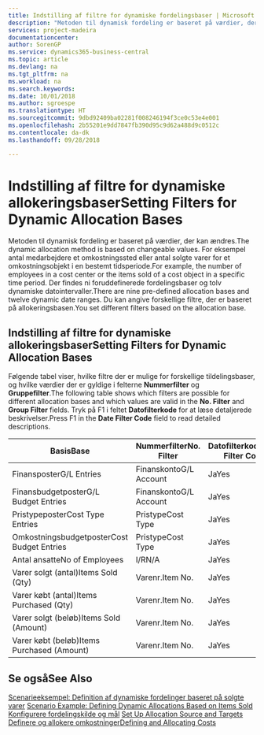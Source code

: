 ```yaml
---
title: Indstilling af filtre for dynamiske fordelingsbaser | Microsoft Docs
description: "Metoden til dynamisk fordeling er baseret på værdier, der kan ændres. For eksempel antal medarbejdere et omkostningssted eller antal solgte varer for et omkostningsobjekt i en bestemt tidsperiode. Der findes ni foruddefinerede fordelingsbaser og tolv dynamiske datointervaller. Du kan angive forskellige filtre, der er baseret på allokeringsbasen."
services: project-madeira
documentationcenter: 
author: SorenGP
ms.service: dynamics365-business-central
ms.topic: article
ms.devlang: na
ms.tgt_pltfrm: na
ms.workload: na
ms.search.keywords: 
ms.date: 10/01/2018
ms.author: sgroespe
ms.translationtype: HT
ms.sourcegitcommit: 9dbd92409ba02281f008246194f3ce0c53e4e001
ms.openlocfilehash: 2b55201e9dd7847fb390d95c9d62a488d9c0512c
ms.contentlocale: da-dk
ms.lasthandoff: 09/28/2018

---
```

# <a name="setting-filters-for-dynamic-allocation-bases"></a><span data-ttu-id="5a209-106">Indstilling af filtre for dynamiske allokeringsbaser</span><span class="sxs-lookup"><span data-stu-id="5a209-106">Setting Filters for Dynamic Allocation Bases</span></span>
<span data-ttu-id="5a209-107">Metoden til dynamisk fordeling er baseret på værdier, der kan ændres.</span><span class="sxs-lookup"><span data-stu-id="5a209-107">The dynamic allocation method is based on changeable values.</span></span> <span data-ttu-id="5a209-108">For eksempel antal medarbejdere et omkostningssted eller antal solgte varer for et omkostningsobjekt i en bestemt tidsperiode.</span><span class="sxs-lookup"><span data-stu-id="5a209-108">For example, the number of employees in a cost center or the items sold of a cost object in a specific time period.</span></span> <span data-ttu-id="5a209-109">Der findes ni foruddefinerede fordelingsbaser og tolv dynamiske datointervaller.</span><span class="sxs-lookup"><span data-stu-id="5a209-109">There are nine pre-defined allocation bases and twelve dynamic date ranges.</span></span> <span data-ttu-id="5a209-110">Du kan angive forskellige filtre, der er baseret på allokeringsbasen.</span><span class="sxs-lookup"><span data-stu-id="5a209-110">You set different filters based on the allocation base.</span></span>  

## <a name="setting-filters-for-dynamic-allocation-bases"></a><span data-ttu-id="5a209-111">Indstilling af filtre for dynamiske allokeringsbaser</span><span class="sxs-lookup"><span data-stu-id="5a209-111">Setting Filters for Dynamic Allocation Bases</span></span>  
 <span data-ttu-id="5a209-112">Følgende tabel viser, hvilke filtre der er mulige for forskellige tildelingsbaser, og hvilke værdier der er gyldige i felterne **Nummerfilter** og **Gruppefilter**.</span><span class="sxs-lookup"><span data-stu-id="5a209-112">The following table shows which filters are possible for different allocation bases and which values are valid in the **No. Filter** and **Group Filter** fields.</span></span> <span data-ttu-id="5a209-113">Tryk på F1 i feltet **Datofilterkode** for at læse detaljerede beskrivelser.</span><span class="sxs-lookup"><span data-stu-id="5a209-113">Press F1 in the **Date Filter Code** field to read detailed descriptions.</span></span>  

|<span data-ttu-id="5a209-114">**Basis**</span><span class="sxs-lookup"><span data-stu-id="5a209-114">**Base**</span></span>|<span data-ttu-id="5a209-115">**Nummerfilter**</span><span class="sxs-lookup"><span data-stu-id="5a209-115">**No. Filter**</span></span>|<span data-ttu-id="5a209-116">**Datofilterkode**</span><span class="sxs-lookup"><span data-stu-id="5a209-116">**Date Filter Code**</span></span>|<span data-ttu-id="5a209-117">**Omkostningsstedsfilter**</span><span class="sxs-lookup"><span data-stu-id="5a209-117">**Cost Center Filter**</span></span>|<span data-ttu-id="5a209-118">**Omkostningsemnefilter**</span><span class="sxs-lookup"><span data-stu-id="5a209-118">**Cost Object Filter**</span></span>|<span data-ttu-id="5a209-119">**Gruppefilter**</span><span class="sxs-lookup"><span data-stu-id="5a209-119">**Group Filter**</span></span>|  
|--------------|----------------------------------------|----------------------------------------------|------------------------------------------------|------------------------------------------------|------------------------------------------|  
|<span data-ttu-id="5a209-120">Finansposter</span><span class="sxs-lookup"><span data-stu-id="5a209-120">G/L Entries</span></span>|<span data-ttu-id="5a209-121">Finanskonto</span><span class="sxs-lookup"><span data-stu-id="5a209-121">G/L Account</span></span>|<span data-ttu-id="5a209-122">Ja</span><span class="sxs-lookup"><span data-stu-id="5a209-122">Yes</span></span>|<span data-ttu-id="5a209-123">Ja</span><span class="sxs-lookup"><span data-stu-id="5a209-123">Yes</span></span>|<span data-ttu-id="5a209-124">Ja</span><span class="sxs-lookup"><span data-stu-id="5a209-124">Yes</span></span>|<span data-ttu-id="5a209-125">I/R</span><span class="sxs-lookup"><span data-stu-id="5a209-125">N/A</span></span>|  
|<span data-ttu-id="5a209-126">Finansbudgetposter</span><span class="sxs-lookup"><span data-stu-id="5a209-126">G/L Budget Entries</span></span>|<span data-ttu-id="5a209-127">Finanskonto</span><span class="sxs-lookup"><span data-stu-id="5a209-127">G/L Account</span></span>|<span data-ttu-id="5a209-128">Ja</span><span class="sxs-lookup"><span data-stu-id="5a209-128">Yes</span></span>|<span data-ttu-id="5a209-129">Ja</span><span class="sxs-lookup"><span data-stu-id="5a209-129">Yes</span></span>|<span data-ttu-id="5a209-130">Ja</span><span class="sxs-lookup"><span data-stu-id="5a209-130">Yes</span></span>|<span data-ttu-id="5a209-131">Finansbudgetnavn</span><span class="sxs-lookup"><span data-stu-id="5a209-131">G/L Budget Name</span></span>|  
|<span data-ttu-id="5a209-132">Pristypeposter</span><span class="sxs-lookup"><span data-stu-id="5a209-132">Cost Type Entries</span></span>|<span data-ttu-id="5a209-133">Pristype</span><span class="sxs-lookup"><span data-stu-id="5a209-133">Cost Type</span></span>|<span data-ttu-id="5a209-134">Ja</span><span class="sxs-lookup"><span data-stu-id="5a209-134">Yes</span></span>|<span data-ttu-id="5a209-135">Ja</span><span class="sxs-lookup"><span data-stu-id="5a209-135">Yes</span></span>|<span data-ttu-id="5a209-136">Ja</span><span class="sxs-lookup"><span data-stu-id="5a209-136">Yes</span></span>|<span data-ttu-id="5a209-137">I/R</span><span class="sxs-lookup"><span data-stu-id="5a209-137">N/A</span></span>|  
|<span data-ttu-id="5a209-138">Omkostningsbudgetposter</span><span class="sxs-lookup"><span data-stu-id="5a209-138">Cost Budget Entries</span></span>|<span data-ttu-id="5a209-139">Pristype</span><span class="sxs-lookup"><span data-stu-id="5a209-139">Cost Type</span></span>|<span data-ttu-id="5a209-140">Ja</span><span class="sxs-lookup"><span data-stu-id="5a209-140">Yes</span></span>|<span data-ttu-id="5a209-141">Ja</span><span class="sxs-lookup"><span data-stu-id="5a209-141">Yes</span></span>|<span data-ttu-id="5a209-142">Ja</span><span class="sxs-lookup"><span data-stu-id="5a209-142">Yes</span></span>|<span data-ttu-id="5a209-143">Budgetnavn</span><span class="sxs-lookup"><span data-stu-id="5a209-143">Budget Name</span></span>|  
|<span data-ttu-id="5a209-144">Antal ansatte</span><span class="sxs-lookup"><span data-stu-id="5a209-144">No of Employees</span></span>|<span data-ttu-id="5a209-145">I/R</span><span class="sxs-lookup"><span data-stu-id="5a209-145">N/A</span></span>|<span data-ttu-id="5a209-146">Ja</span><span class="sxs-lookup"><span data-stu-id="5a209-146">Yes</span></span>|<span data-ttu-id="5a209-147">Ja</span><span class="sxs-lookup"><span data-stu-id="5a209-147">Yes</span></span>|<span data-ttu-id="5a209-148">Ja</span><span class="sxs-lookup"><span data-stu-id="5a209-148">Yes</span></span>|<span data-ttu-id="5a209-149">I/R</span><span class="sxs-lookup"><span data-stu-id="5a209-149">N/A</span></span>|  
|<span data-ttu-id="5a209-150">Varer solgt (antal)</span><span class="sxs-lookup"><span data-stu-id="5a209-150">Items Sold (Qty)</span></span>|<span data-ttu-id="5a209-151">Varenr.</span><span class="sxs-lookup"><span data-stu-id="5a209-151">Item No.</span></span>|<span data-ttu-id="5a209-152">Ja</span><span class="sxs-lookup"><span data-stu-id="5a209-152">Yes</span></span>|<span data-ttu-id="5a209-153">Ja</span><span class="sxs-lookup"><span data-stu-id="5a209-153">Yes</span></span>|<span data-ttu-id="5a209-154">Ja</span><span class="sxs-lookup"><span data-stu-id="5a209-154">Yes</span></span>|<span data-ttu-id="5a209-155">Varebogføringsgruppe</span><span class="sxs-lookup"><span data-stu-id="5a209-155">Inventory Posting Group</span></span>|  
|<span data-ttu-id="5a209-156">Varer købt (antal)</span><span class="sxs-lookup"><span data-stu-id="5a209-156">Items Purchased (Qty)</span></span>|<span data-ttu-id="5a209-157">Varenr.</span><span class="sxs-lookup"><span data-stu-id="5a209-157">Item No.</span></span>|<span data-ttu-id="5a209-158">Ja</span><span class="sxs-lookup"><span data-stu-id="5a209-158">Yes</span></span>|<span data-ttu-id="5a209-159">Ja</span><span class="sxs-lookup"><span data-stu-id="5a209-159">Yes</span></span>|<span data-ttu-id="5a209-160">Ja</span><span class="sxs-lookup"><span data-stu-id="5a209-160">Yes</span></span>|<span data-ttu-id="5a209-161">Varebogføringsgruppe</span><span class="sxs-lookup"><span data-stu-id="5a209-161">Inventory Posting Group</span></span>|  
|<span data-ttu-id="5a209-162">Varer solgt (beløb)</span><span class="sxs-lookup"><span data-stu-id="5a209-162">Items Sold (Amount)</span></span>|<span data-ttu-id="5a209-163">Varenr.</span><span class="sxs-lookup"><span data-stu-id="5a209-163">Item No.</span></span>|<span data-ttu-id="5a209-164">Ja</span><span class="sxs-lookup"><span data-stu-id="5a209-164">Yes</span></span>|<span data-ttu-id="5a209-165">Ja</span><span class="sxs-lookup"><span data-stu-id="5a209-165">Yes</span></span>|<span data-ttu-id="5a209-166">Ja</span><span class="sxs-lookup"><span data-stu-id="5a209-166">Yes</span></span>|<span data-ttu-id="5a209-167">Varebogføringsgruppe</span><span class="sxs-lookup"><span data-stu-id="5a209-167">Inventory Posting Group</span></span>|  
|<span data-ttu-id="5a209-168">Varer købt (beløb)</span><span class="sxs-lookup"><span data-stu-id="5a209-168">Items Purchased (Amount)</span></span>|<span data-ttu-id="5a209-169">Varenr.</span><span class="sxs-lookup"><span data-stu-id="5a209-169">Item No.</span></span>|<span data-ttu-id="5a209-170">Ja</span><span class="sxs-lookup"><span data-stu-id="5a209-170">Yes</span></span>|<span data-ttu-id="5a209-171">Ja</span><span class="sxs-lookup"><span data-stu-id="5a209-171">Yes</span></span>|<span data-ttu-id="5a209-172">Ja</span><span class="sxs-lookup"><span data-stu-id="5a209-172">Yes</span></span>|<span data-ttu-id="5a209-173">Varebogføringsgruppe</span><span class="sxs-lookup"><span data-stu-id="5a209-173">Inventory Posting Group</span></span>|  

## <a name="see-also"></a><span data-ttu-id="5a209-174">Se også</span><span class="sxs-lookup"><span data-stu-id="5a209-174">See Also</span></span>  
 <span data-ttu-id="5a209-175">[Scenarieeksempel: Definition af dynamiske fordelinger baseret på solgte varer](finance-scenario-example-defining-dynamic-allocations-based-on-items-sold.md) </span><span class="sxs-lookup"><span data-stu-id="5a209-175">[Scenario Example: Defining Dynamic Allocations Based on Items Sold](finance-scenario-example-defining-dynamic-allocations-based-on-items-sold.md) </span></span>  
 <span data-ttu-id="5a209-176">[Konfigurere fordelingskilde og mål](finance-how-to-set-up-allocation-source-and-targets.md) </span><span class="sxs-lookup"><span data-stu-id="5a209-176">[Set Up Allocation Source and Targets](finance-how-to-set-up-allocation-source-and-targets.md) </span></span>  
 [<span data-ttu-id="5a209-177">Definere og allokere omkostninger</span><span class="sxs-lookup"><span data-stu-id="5a209-177">Defining and Allocating Costs</span></span>](finance-define-and-allocate-costs.md)

